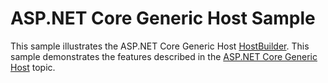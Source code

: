 # ASP.NET Core Generic Host Sample

This sample illustrates the ASP.NET Core Generic Host [HostBuilder](/dotnet/api/microsoft.extensions.hosting.ihostedservice). This sample demonstrates the features described in the [ASP.NET Core Generic Host](../../../../generic-host.md) topic.